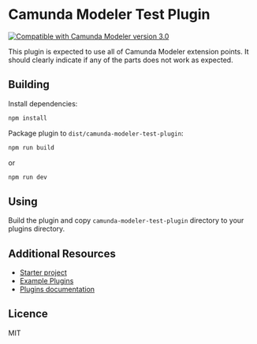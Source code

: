 # Camunda Modeler Test Plugin

[![Compatible with Camunda Modeler version 3.0](https://img.shields.io/badge/Camunda%20Modeler-3.0+-blue.svg)](https://github.com/camunda/camunda-modeler)

This plugin is expected to use all of Camunda Modeler extension points. It should clearly indicate if any of the parts does not work as expected.

## Building

Install dependencies:

```sh
npm install
```

Package plugin to `dist/camunda-modeler-test-plugin`:

```sh
npm run build
```
or
```sh
npm run dev
```

## Using

Build the plugin and copy `camunda-modeler-test-plugin` directory to your plugins directory.

## Additional Resources

* [Starter project](https://github.com/camunda/camunda-modeler-plugin-example)
* [Example Plugins](https://github.com/camunda/camunda-modeler-plugins)
* [Plugins documentation](https://github.com/camunda/camunda-modeler/tree/master/docs/plugins)

## Licence

MIT

